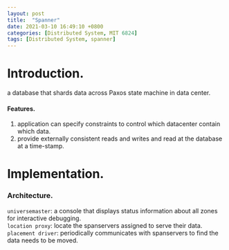 ```yaml
---
layout: post
title:  "Spanner"
date: 2021-03-10 16:49:10 +0800
categories: [Distributed System, MIT 6824]
tags: [Distributed System, spanner]
---
```

# Introduction.  
a database that shards data across Paxos state machine in data center.  
#### Features. 
1. application can specify constraints to control which datacenter contain which data.  
2. provide externally consistent reads and writes and read at the database at a time-stamp.  

# Implementation.  
### Architecture. 
`universemaster`: a console that displays status information about all zones for interactive debugging.  
`location proxy`: locate the spanservers assigned to serve their data.  
`placement driver`: periodically communicates with spanservers to find the data needs to be moved.  
